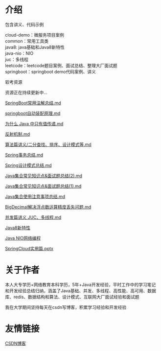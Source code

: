 # 介绍
包含讲义、代码示例 <br>

cloud-demo：微服务项目案例<br>
common：常用工具类<br>
java8: java基础和Java8新特性<br>
java-nio：NIO <br>
juc：多线程<br>
leetcode：leetcode题目案例、面试总结、整理大厂面试题<br>
springboot：springboot demo代码案例、讲义<br>

软考资源<br>

资源正在持续更新中...

<a href="https://github.com/lzhjavagithub/JavaStudy/blob/master/leetcode/src/main/resources/%E9%9D%A2%E8%AF%95%E6%80%BB%E7%BB%93/SpringBoot%E5%B8%B8%E7%94%A8%E6%B3%A8%E8%A7%A3%E6%80%BB%E7%BB%93.md">SpringBoot常用注解总结.md</a>

<a href="https://github.com/lzhjavagithub/JavaStudy/blob/master/leetcode/src/main/resources/%E9%9D%A2%E8%AF%95%E6%80%BB%E7%BB%93/springboot%E8%87%AA%E5%8A%A8%E8%A3%85%E9%85%8D%E5%8E%9F%E7%90%86.md">springboot自动装配原理.md</a>

<a href="https://github.com/lzhjavagithub/JavaStudy/blob/master/leetcode/src/main/resources/%E9%9D%A2%E8%AF%95%E6%80%BB%E7%BB%93/%E4%B8%BA%E4%BB%80%E4%B9%88%20Java%20%E4%B8%AD%E5%8F%AA%E6%9C%89%E5%80%BC%E4%BC%A0%E9%80%92.md">为什么 Java 中只有值传递.md</a>

<a href="https://github.com/lzhjavagithub/JavaStudy/blob/master/leetcode/src/main/resources/%E9%9D%A2%E8%AF%95%E6%80%BB%E7%BB%93/%E5%8F%8D%E5%B0%84%E6%9C%BA%E5%88%B6.md">反射机制.md</a>

<a href="https://github.com/lzhjavagithub/JavaStudy/blob/master/leetcode/src/main/resources/%E9%9D%A2%E8%AF%95%E6%80%BB%E7%BB%93/%E5%9F%BA%E7%A1%80%E7%AF%87%E8%AE%B2%E4%B9%89.md">算法篇讲义/二分查找、排序、设计模式等.md</a>

<a href="https://github.com/lzhjavagithub/JavaStudy/blob/master/leetcode/src/main/resources/%E9%9D%A2%E8%AF%95%E6%80%BB%E7%BB%93/Spring%E4%BA%8B%E5%8A%A1%E6%80%BB%E7%BB%93.md">Spring事务总结.md</a>

<a href="https://github.com/lzhjavagithub/JavaStudy/blob/master/leetcode/src/main/resources/%E9%9D%A2%E8%AF%95%E6%80%BB%E7%BB%93/Spring%E8%AE%BE%E8%AE%A1%E6%A8%A1%E5%BC%8F%E6%80%BB%E7%BB%93.md">Spring设计模式总结.md</a>

<a href="https://github.com/lzhjavagithub/JavaStudy/blob/master/leetcode/src/main/resources/%E9%9D%A2%E8%AF%95%E6%80%BB%E7%BB%93/Java%E9%9B%86%E5%90%88%E5%B8%B8%E8%A7%81%E7%9F%A5%E8%AF%86%E7%82%B9%26%E9%9D%A2%E8%AF%95%E9%A2%98%E6%80%BB%E7%BB%93(2).md">Java集合常见知识点&面试题总结(2).md</a>

<a href="https://github.com/lzhjavagithub/JavaStudy/blob/master/leetcode/src/main/resources/%E9%9D%A2%E8%AF%95%E6%80%BB%E7%BB%93/Java%E9%9B%86%E5%90%88%E5%B8%B8%E8%A7%81%E7%9F%A5%E8%AF%86%E7%82%B9%26%E9%9D%A2%E8%AF%95%E9%A2%98%E6%80%BB%E7%BB%93(1).md">Java集合常见知识点&面试题总结(1).md</a>

<a href="https://github.com/lzhjavagithub/JavaStudy/blob/master/leetcode/src/main/resources/%E9%9D%A2%E8%AF%95%E6%80%BB%E7%BB%93/Java%E9%9B%86%E5%90%88%E4%BD%BF%E7%94%A8%E6%B3%A8%E6%84%8F%E4%BA%8B%E9%A1%B9%E6%80%BB%E7%BB%93.md">Java集合使用注意事项总结.md</a>

<a href="https://github.com/lzhjavagithub/JavaStudy/blob/master/leetcode/src/main/resources/%E9%9D%A2%E8%AF%95%E6%80%BB%E7%BB%93/BigDecimal%E8%A7%A3%E5%86%B3%E6%B5%AE%E7%82%B9%E6%95%B0%E8%BF%90%E7%AE%97%E7%B2%BE%E5%BA%A6%E4%B8%A2%E5%A4%B1%E9%97%AE%E9%A2%98.md">BigDecimal解决浮点数运算精度丢失问题.md</a>

<a href="https://github.com/lzhjavagithub/JavaStudy/blob/master/juc/src/main/resources/%E9%9D%A2%E8%AF%95%E6%80%BB%E7%BB%93/%E5%B9%B6%E5%8F%91%E7%AF%87%E8%AE%B2%E4%B9%89.md">并发篇讲义 JUC、多线程.md</a>

<a href="https://github.com/lzhjavagithub/JavaStudy/blob/master/java8/src/main/resources/JDK8%E6%96%B0%E7%89%B9%E6%80%A7.pdf">Java8新特性</a>

<a href="https://github.com/lzhjavagithub/JavaStudy/blob/master/java-nio/nio-demo/src/main/resources/%E8%AF%BE%E4%BB%B6/01_%E5%B0%9A%E7%A1%85%E8%B0%B7_Java%20NIO_%E8%AF%BE%E4%BB%B6_V1.0.pdf">Java NIO网络编程</a>

<a href="https://github.com/lzhjavagithub/JavaStudy/raw/master/cloud-demo/%E7%AC%94%E8%AE%B0/SpringCloud%E5%AE%9E%E7%94%A8%E7%AF%8701.pptx">SpringCloud实用篇.pptx</a>

# 关于作者

本人大专学历+网络教育本科学历，5年+Java开发经验，平时工作中的学习笔记和开发经验总结归纳，涵盖了Java基础、并发、多线程、高性能、高可用、数据库、redis、数据结构和算法、设计模式、互联网大厂面试经验和面试题

我在大学期间坚持每天在csdn写博客，积累学习经验和开发经验

# 友情链接

<a href="https://blog.csdn.net/qq_30398499?spm=1000.2115.3001.5343">CSDN博客</a>




